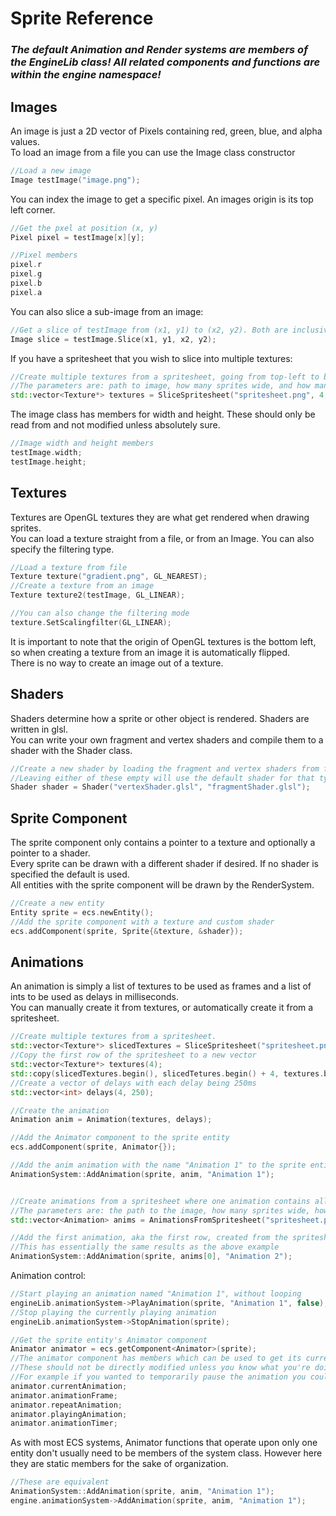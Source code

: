 # Sprite Reference

### ***The default Animation and Render systems are members of the EngineLib class! All related components and functions are within the engine namespace!***

## Images

An image is just a 2D vector of Pixels containing red, green, blue, and alpha values.<br>
To load an image from a file you can use the Image class constructor
```cpp
//Load a new image
Image testImage("image.png");
```

You can index the image to get a specific pixel. An images origin is its top left corner.
```cpp
//Get the pxel at position (x, y)
Pixel pixel = testImage[x][y];

//Pixel members
pixel.r
pixel.g
pixel.b
pixel.a
```

You can also slice a sub-image from an image:
```cpp
//Get a slice of testImage from (x1, y1) to (x2, y2). Both are inclusive
Image slice = testImage.Slice(x1, y1, x2, y2);
```

If you have a spritesheet that you wish to slice into multiple textures:
```cpp
//Create multiple textures from a spritesheet, going from top-left to bottom-right.
//The parameters are: path to image, how many sprites wide, and how many sprites tall.
std::vector<Texture*> textures = SliceSpritesheet("spritesheet.png", 4, 6);
```

The image class has members for width and height. These should only be read from and not modified unless absolutely sure.
```cpp
//Image width and height members
testImage.width;
testImage.height;
```

## Textures

Textures are OpenGL textures they are what get rendered when drawing sprites.<br>
You can load a texture straight from a file, or from an Image. You can also specify the filtering type.
```cpp
//Load a texture from file
Texture texture("gradient.png", GL_NEAREST);
//Create a texture from an image
Texture texture2(testImage, GL_LINEAR);

//You can also change the filtering mode
texture.SetScalingfilter(GL_LINEAR);
```

It is important to note that the origin of OpenGL textures is the bottom left, so when creating a texture from an image it is automatically flipped.<br>
There is no way to create an image out of a texture.

## Shaders

Shaders determine how a sprite or other object is rendered. Shaders are written in glsl. <br>
You can write your own fragment and vertex shaders and compile them to a shader with the Shader class.
```cpp
//Create a new shader by loading the fragment and vertex shaders from file
//Leaving either of these empty will use the default shader for that type
Shader shader = Shader("vertexShader.glsl", "fragmentShader.glsl");
```

## Sprite Component

The sprite component only contains a pointer to a texture and optionally a pointer to a shader.<br>
Every sprite can be drawn with a different shader if desired. If no shader is specified the default is used.<br>
All entities with the sprite component will be drawn by the RenderSystem.
```cpp
//Create a new entity
Entity sprite = ecs.newEntity();
//Add the sprite component with a texture and custom shader
ecs.addComponent(sprite, Sprite{&texture, &shader});
```

## Animations

An animation is simply a list of textures to be used as frames and a list of ints to be used as delays in milliseconds.<br>
You can manually create it from textures, or automatically create it from a spritesheet. <br>

```cpp
//Create multiple textures from a spritesheet.
std::vector<Texture*> slicedTextures = SliceSpritesheet("spritesheet.png", 4, 6);
//Copy the first row of the spritesheet to a new vector
std::vector<Texture*> textures(4);
std::copy(slicedTextures.begin(), slicedTetures.begin() + 4, textures.begin());
//Create a vector of delays with each delay being 250ms
std::vector<int> delays(4, 250);

//Create the animation
Animation anim = Animation(textures, delays);

//Add the Animator component to the sprite entity
ecs.addComponent(sprite, Animator{});

//Add the anim animation with the name "Animation 1" to the sprite entity
AnimationSystem::AddAnimation(sprite, anim, "Animation 1");


//Create animations from a spritesheet where one animation contains all the textures from one row of the spritesheet
//The parameters are: the path to the image, how many sprites wide, how many sprites tall, and a vector of delays for each frame
std::vector<Animation> anims = AnimationsFromSpritesheet("spritesheet.png", 4, 6, vector<int>(24, 250));

//Add the first animation, aka the first row, created from the spritesheet
//This has essentially the same results as the above example
AnimationSystem::AddAnimation(sprite, anims[0], "Animation 2");
```

Animation control:
```cpp
//Start playing an animation named "Animation 1", without looping
engineLib.animationSystem->PlayAnimation(sprite, "Animation 1", false);
//Stop playing the currently playing animation
engineLib.animationSystem->StopAnimation(sprite);

//Get the sprite entity's Animator component
Animator animator = ecs.getComponent<Animator>(sprite);
//The animator component has members which can be used to get its current state.
//These should not be directly modified unless you know what you're doing. 
//For example if you wanted to temporarily pause the animation you could change playingAnimation to false.
animator.currentAnimation;
animator.animationFrame;
animator.repeatAnimation;
animator.playingAnimation;
animator.animationTimer;
```

As with most ECS systems, Animator functions that operate upon only one entity don't usually need to be members of the system class. However here they are static members for the sake of organization.
```cpp
//These are equivalent
AnimationSystem::AddAnimation(sprite, anim, "Animation 1");
engine.animationSystem->AddAnimation(sprite, anim, "Animation 1");
```